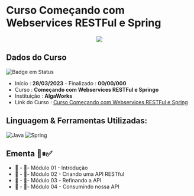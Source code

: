 # Curso Começando com Webservices RESTFul e Spring

<div align="center">
  <img src="https://user-images.githubusercontent.com/125761885/228406514-dbc9c398-0d92-4ed1-8485-852682991fa0.png" >
</div>

## Dados do Curso
![Badge em Status](https://img.shields.io/badge/STATUS-INICIADO-green?style=for-the-badge)

* Início :  <b>28/03/2023</b> - Finalizado : <b>00/00/000 </b>
* Curso : <b>Começando com Webservices RESTFul e Springo</b>
* Instituição : <b>AlgaWorks</b>
* Link do Curso : [Curso Começando com Webservices RESTFul e Spring](https://www.algaworks.com/)

## Linguagem & Ferramentas Utilizadas: 

![Java](https://img.shields.io/badge/java-%23ED8B00.svg?style=for-the-badge&logo=java&logoColor=white)
![Spring](https://img.shields.io/badge/spring-%236DB33F.svg?style=for-the-badge&logo=spring&logoColor=white)

## Ementa 🔳⏸✅
* 🔳 - 📁- Módulo 01 - Introdução
* 🔳 - 📁- Módulo 02 - Criando uma API RESTful
* 🔳 - 📁- Módulo 03 - Refinando a API
* 🔳 - 📁- Módulo 04 - Consumindo nossa API
